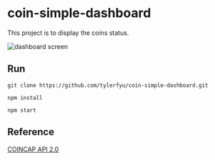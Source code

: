# coin-simple-dashboard
This project is to display the coins status.

![dashboard screen](https://github.com/tylerfyu/coin-simple-dashboard/blob/develop/img/screen.jpg)

## Run
`git clone https://github.com/tylerfyu/coin-simple-dashboard.git`

`npm install`

`npm start`

## Reference
[COINCAP API 2.0](https://docs.coincap.io/)